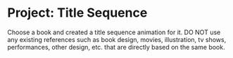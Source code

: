 # Project: Title Sequence

Choose a book and created a title sequence animation for it. DO NOT use any existing references such as book design, movies, illustration, tv shows, performances, other design, etc. that are directly based on the same book.


